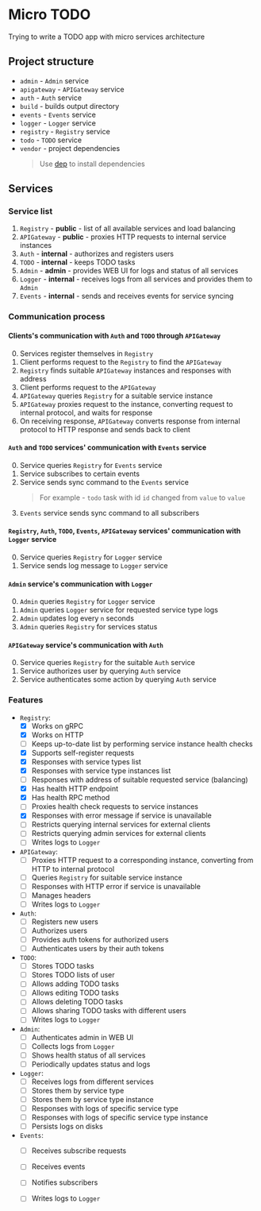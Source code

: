 # Micro TODO

Trying to write a TODO app with micro services architecture

## Project structure

- `admin` - `Admin` service
- `apigateway` - `APIGateway` service
- `auth` - `Auth` service
- `build` - builds output directory
- `events` - `Events` service
- `logger` - `Logger` service
- `registry` - `Registry` service
- `todo` - `TODO` service
- `vendor` - project dependencies
  > Use [dep](github.com/golang/dep/cmd/dep) to install dependencies

## Services

### Service list

1. `Registry` - **public** - list of all available services and load balancing
2. `APIGateway` - **public** - proxies HTTP requests to internal service instances
3. `Auth` - **internal** - authorizes and registers users
4. `TODO` - **internal** - keeps TODO tasks
5. `Admin` - **admin** - provides WEB UI for logs and status of all services
6. `Logger` - **internal** - receives logs from all services and provides them to `Admin`
7. `Events` - **internal** - sends and receives events for service syncing

### Communication process

#### Clients's communication with `Auth` and `TODO` through `APIGateway`

0. Services register themselves in `Registry`
1. Client performs request to the `Registry` to find the `APIGateway`
2. `Registry` finds suitable `APIGateway` instances and responses with address
3. Client performs request to the `APIGateway`
4. `APIGateway` queries `Registry` for a suitable service instance
5. `APIGateway` proxies request to the instance, converting request to internal protocol, and waits for response
6. On receiving response, `APIGateway` converts response from internal protocol to HTTP response and sends back to client

#### `Auth` and `TODO` services' communication with `Events` service

0. Service queries `Registry` for `Events` service
1. Service subscribes to certain events
2. Service sends sync command to the `Events` service
    > For example - `todo` task with id `id` changed from `value` to `value`
3. `Events` service sends sync command to all subscribers

#### `Registry`, `Auth`, `TODO`, `Events`, `APIGateway` services' communication with `Logger` service

0. Service queries `Registry` for `Logger` service
1. Service sends log message to `Logger` service

#### `Admin` service's communication with `Logger`

0. `Admin` queries `Registry` for `Logger` service
1. `Admin` queries `Logger` service for requested service type logs
2. `Admin` updates log every `n` seconds
3. `Admin` queries `Registry` for services status  

#### `APIGateway` service's communication with `Auth` 

0. Service queries `Registry` for the suitable `Auth` service
1. Service authorizes user by querying `Auth` service
2. Service authenticates some action by querying `Auth` service

### Features

- `Registry`:
    - [x] Works on gRPC
    - [x] Works on HTTP
    - [ ] Keeps up-to-date list by performing service instance health checks
    - [x] Supports self-register requests
    - [x] Responses with service types list
    - [x] Responses with service type instances list
    - [ ] Responses with address of suitable requested service (balancing)
    - [x] Has health HTTP endpoint
    - [x] Has health RPC method
    - [ ] Proxies health check requests to service instances
    - [x] Responses with error message if service is unavailable
    - [ ] Restricts querying internal services for external clients
    - [ ] Restricts querying admin services for external clients
    - [ ] Writes logs to `Logger`
- `APIGateway`:
    - [ ] Proxies HTTP request to a corresponding instance, converting from HTTP to internal protocol
    - [ ] Queries `Registry` for suitable service instance
    - [ ] Responses with HTTP error if service is unavailable
    - [ ] Manages headers
    - [ ] Writes logs to `Logger`
- `Auth`:
    - [ ] Registers new users
    - [ ] Authorizes users
    - [ ] Provides auth tokens for authorized users
    - [ ] Authenticates users by their auth tokens
- `TODO`:
    - [ ] Stores TODO tasks
    - [ ] Stores TODO lists of user
    - [ ] Allows adding TODO tasks
    - [ ] Allows editing TODO tasks
    - [ ] Allows deleting TODO tasks
    - [ ] Allows sharing TODO tasks with different users
    - [ ] Writes logs to `Logger`
- `Admin`:
    - [ ] Authenticates admin in WEB UI
    - [ ] Collects logs from `Logger`
    - [ ] Shows health status of all services
    - [ ] Periodically updates status and logs
- `Logger`:
    - [ ] Receives logs from different services
    - [ ] Stores them by service type
    - [ ] Stores them by service type instance
    - [ ] Responses with logs of specific service type
    - [ ] Responses with logs of specific service type instance
    - [ ] Persists logs on disks
- `Events`:
    - [ ] Receives subscribe requests
    - [ ] Receives events
    - [ ] Notifies subscribers
    - [ ] Writes logs to `Logger`
    